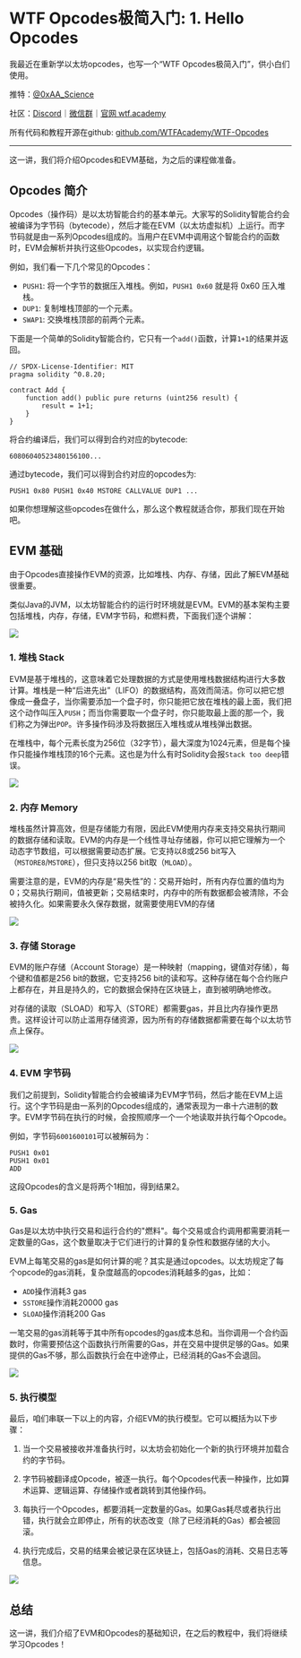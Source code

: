 # WTF Opcodes极简入门: 1. Hello Opcodes

我最近在重新学以太坊opcodes，也写一个“WTF Opcodes极简入门”，供小白们使用。

推特：[@0xAA_Science](https://twitter.com/0xAA_Science)

社区：[Discord](https://discord.gg/5akcruXrsk)｜[微信群](https://docs.google.com/forms/d/e/1FAIpQLSe4KGT8Sh6sJ7hedQRuIYirOoZK_85miz3dw7vA1-YjodgJ-A/viewform?usp=sf_link)｜[官网 wtf.academy](https://wtf.academy)

所有代码和教程开源在github: [github.com/WTFAcademy/WTF-Opcodes](https://github.com/WTFAcademy/WTF-Opcodes)

-----

这一讲，我们将介绍Opcodes和EVM基础，为之后的课程做准备。

## Opcodes 简介

Opcodes（操作码）是以太坊智能合约的基本单元。大家写的Solidity智能合约会被编译为字节码（bytecode），然后才能在EVM（以太坊虚拟机）上运行。而字节码就是由一系列Opcodes组成的。当用户在EVM中调用这个智能合约的函数时，EVM会解析并执行这些Opcodes，以实现合约逻辑。

例如，我们看一下几个常见的Opcodes：
- `PUSH1`: 将一个字节的数据压入堆栈。例如，`PUSH1 0x60` 就是将 0x60 压入堆栈。
- `DUP1`: 复制堆栈顶部的一个元素。
- `SWAP1`: 交换堆栈顶部的前两个元素。

下面是一个简单的Solidity智能合约，它只有一个`add()`函数，计算`1+1`的结果并返回。

```solidity
// SPDX-License-Identifier: MIT
pragma solidity ^0.8.20;

contract Add {
    function add() public pure returns (uint256 result) {
        result = 1+1;
    }
}
```

将合约编译后，我们可以得到合约对应的bytecode:

```
60806040523480156100...
```

通过bytecode，我们可以得到合约对应的opcodes为:

```
PUSH1 0x80 PUSH1 0x40 MSTORE CALLVALUE DUP1 ...
```

如果你想理解这些opcodes在做什么，那么这个教程就适合你，那我们现在开始吧。

## EVM 基础

由于Opcodes直接操作EVM的资源，比如堆栈、内存、存储，因此了解EVM基础很重要。

类似Java的JVM，以太坊智能合约的运行时环境就是EVM。EVM的基本架构主要包括堆栈，内存，存储，EVM字节码，和燃料费，下面我们逐个讲解：

![](./img/1-1.png)

### 1. 堆栈 Stack

EVM是基于堆栈的，这意味着它处理数据的方式是使用堆栈数据结构进行大多数计算。堆栈是一种“后进先出”（LIFO）的数据结构，高效而简洁。你可以把它想像成一叠盘子，当你需要添加一个盘子时，你只能把它放在堆栈的最上面，我们把这个动作叫压入`PUSH`；而当你需要取一个盘子时，你只能取最上面的那一个，我们称之为弹出`POP`。许多操作码涉及将数据压入堆栈或从堆栈弹出数据。

在堆栈中，每个元素长度为256位（32字节），最大深度为1024元素，但是每个操作只能操作堆栈顶的16个元素。这也是为什么有时Solidity会报`Stack too deep`错误。

![](./img/1-2.png)

### 2. 内存 Memory

堆栈虽然计算高效，但是存储能力有限，因此EVM使用内存来支持交易执行期间的数据存储和读取。EVM的内存是一个线性寻址存储器，你可以把它理解为一个动态字节数组，可以根据需要动态扩展。它支持以8或256 bit写入（`MSTORE8`/`MSTORE`），但只支持以256 bit取（`MLOAD`）。

需要注意的是，EVM的内存是“易失性”的：交易开始时，所有内存位置的值均为0；交易执行期间，值被更新；交易结束时，内存中的所有数据都会被清除，不会被持久化。如果需要永久保存数据，就需要使用EVM的存储

![](./img/1-3.png)

### 3. 存储 Storage

EVM的账户存储（Account Storage）是一种映射（mapping，键值对存储），每个键和值都是256 bit的数据，它支持256 bit的读和写。这种存储在每个合约账户上都存在，并且是持久的，它的数据会保持在区块链上，直到被明确地修改。

对存储的读取（SLOAD）和写入（STORE）都需要gas，并且比内存操作更昂贵。这样设计可以防止滥用存储资源，因为所有的存储数据都需要在每个以太坊节点上保存。

![](./img/1-4.png)

### 4. EVM 字节码

我们之前提到，Solidity智能合约会被编译为EVM字节码，然后才能在EVM上运行。这个字节码是由一系列的Opcodes组成的，通常表现为一串十六进制的数字。EVM字节码在执行的时候，会按照顺序一个一个地读取并执行每个Opcode。

例如，字节码`6001600101`可以被解码为：

```
PUSH1 0x01
PUSH1 0x01
ADD
```

这段Opcodes的含义是将两个1相加，得到结果2。


### 5. Gas

Gas是以太坊中执行交易和运行合约的"燃料"。每个交易或合约调用都需要消耗一定数量的Gas，这个数量取决于它们进行的计算的复杂性和数据存储的大小。

EVM上每笔交易的gas是如何计算的呢？其实是通过opcodes。以太坊规定了每个opcode的gas消耗，复杂度越高的opcodes消耗越多的gas，比如：
- `ADD`操作消耗3 gas
- `SSTORE`操作消耗20000 gas
- `SLOAD`操作消耗200 Gas

一笔交易的gas消耗等于其中所有opcodes的gas成本总和。当你调用一个合约函数时，你需要预估这个函数执行所需要的Gas，并在交易中提供足够的Gas。如果提供的Gas不够，那么函数执行会在中途停止，已经消耗的Gas不会退回。

![](./img/1-5.png)

### 5. 执行模型

最后，咱们串联一下以上的内容，介绍EVM的执行模型。它可以概括为以下步骤：

1. 当一个交易被接收并准备执行时，以太坊会初始化一个新的执行环境并加载合约的字节码。

2. 字节码被翻译成Opcode，被逐一执行。每个Opcodes代表一种操作，比如算术运算、逻辑运算、存储操作或者跳转到其他操作码。

3. 每执行一个Opcodes，都要消耗一定数量的Gas。如果Gas耗尽或者执行出错，执行就会立即停止，所有的状态改变（除了已经消耗的Gas）都会被回滚。

4. 执行完成后，交易的结果会被记录在区块链上，包括Gas的消耗、交易日志等信息。

![](./img/1-6.png)


## 总结

这一讲，我们介绍了EVM和Opcodes的基础知识，在之后的教程中，我们将继续学习Opcodes！

